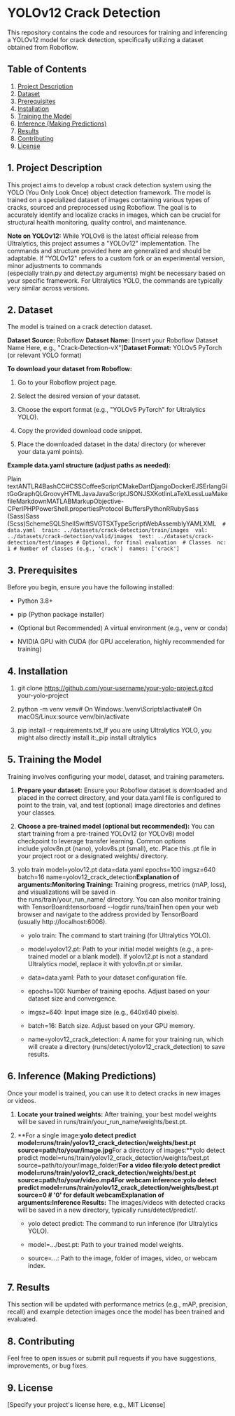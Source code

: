 YOLOv12 Crack Detection
=======================

This repository contains the code and resources for training and inferencing a YOLOv12 model for crack detection, specifically utilizing a dataset obtained from Roboflow.

Table of Contents
-----------------

1.  [Project Description](#project-description)
2.  [Dataset](#dataset)
3.  [Prerequisites](#prerequisites)
4.  [Installation](#installation)
5.  [Training the Model](#training-the-model)
6.  [Inference (Making Predictions)](#inference-making-predictions)
7.  [Results](#results)
8.  [Contributing](#contributing)
9.  [License](#license)
    

1\. Project Description
-----------------------

This project aims to develop a robust crack detection system using the YOLO (You Only Look Once) object detection framework. The model is trained on a specialized dataset of images containing various types of cracks, sourced and preprocessed using Roboflow. The goal is to accurately identify and localize cracks in images, which can be crucial for structural health monitoring, quality control, and maintenance.

**Note on YOLOv12:** While YOLOv8 is the latest official release from Ultralytics, this project assumes a "YOLOv12" implementation. The commands and structure provided here are generalized and should be adaptable. If "YOLOv12" refers to a custom fork or an experimental version, minor adjustments to commands (especially train.py and detect.py arguments) might be necessary based on your specific framework. For Ultralytics YOLO, the commands are typically very similar across versions.

2\. Dataset
-----------

The model is trained on a crack detection dataset.

**Dataset Source:** Roboflow **Dataset Name:** \[Insert your Roboflow Dataset Name Here, e.g., "Crack-Detection-vX"\]**Dataset Format:** YOLOv5 PyTorch (or relevant YOLO format)

**To download your dataset from Roboflow:**

1.  Go to your Roboflow project page.
    
2.  Select the desired version of your dataset.
    
3.  Choose the export format (e.g., "YOLOv5 PyTorch" for Ultralytics YOLO).
    
4.  Copy the provided download code snippet.
    
5.  Place the downloaded dataset in the data/ directory (or wherever your data.yaml points).
    

**Example data.yaml structure (adjust paths as needed):**

Plain textANTLR4BashCC#CSSCoffeeScriptCMakeDartDjangoDockerEJSErlangGitGoGraphQLGroovyHTMLJavaJavaScriptJSONJSXKotlinLaTeXLessLuaMakefileMarkdownMATLABMarkupObjective-CPerlPHPPowerShell.propertiesProtocol BuffersPythonRRubySass (Sass)Sass (Scss)SchemeSQLShellSwiftSVGTSXTypeScriptWebAssemblyYAMLXML`   # data.yaml  train: ../datasets/crack-detection/train/images  val: ../datasets/crack-detection/valid/images  test: ../datasets/crack-detection/test/images # Optional, for final evaluation  # Classes  nc: 1 # Number of classes (e.g., 'crack')  names: ['crack']   `

3\. Prerequisites
-----------------

Before you begin, ensure you have the following installed:

*   Python 3.8+
    
*   pip (Python package installer)
    
*   (Optional but Recommended) A virtual environment (e.g., venv or conda)
    
*   NVIDIA GPU with CUDA (for GPU acceleration, highly recommended for training)
    

4\. Installation
----------------

1.  git clone https://github.com/your-username/your-yolo-project.gitcd your-yolo-project
    
2.  python -m venv venv# On Windows:.\\venv\\Scripts\\activate# On macOS/Linux:source venv/bin/activate
    
3.  pip install -r requirements.txt_If you are using Ultralytics YOLO, you might also directly install it:_pip install ultralytics
    

5\. Training the Model
----------------------

Training involves configuring your model, dataset, and training parameters.

1.  **Prepare your dataset:** Ensure your Roboflow dataset is downloaded and placed in the correct directory, and your data.yaml file is configured to point to the train, val, and test (optional) image directories and defines your classes.
    
2.  **Choose a pre-trained model (optional but recommended):** You can start training from a pre-trained YOLOv12 (or YOLOv8) model checkpoint to leverage transfer learning. Common options include yolov8n.pt (nano), yolov8s.pt (small), etc. Place this .pt file in your project root or a designated weights/ directory.
    
3.  yolo train model=yolov12.pt data=data.yaml epochs=100 imgsz=640 batch=16 name=yolov12\_crack\_detection**Explanation of arguments:Monitoring Training:** Training progress, metrics (mAP, loss), and visualizations will be saved in the runs/train/your\_run\_name/ directory. You can also monitor training with TensorBoard:tensorboard --logdir runs/trainThen open your web browser and navigate to the address provided by TensorBoard (usually http://localhost:6006).
    
    *   yolo train: The command to start training (for Ultralytics YOLO).
        
    *   model=yolov12.pt: Path to your initial model weights (e.g., a pre-trained model or a blank model). If yolov12.pt is not a standard Ultralytics model, replace it with yolov8n.pt or similar.
        
    *   data=data.yaml: Path to your dataset configuration file.
        
    *   epochs=100: Number of training epochs. Adjust based on your dataset size and convergence.
        
    *   imgsz=640: Input image size (e.g., 640x640 pixels).
        
    *   batch=16: Batch size. Adjust based on your GPU memory.
        
    *   name=yolov12\_crack\_detection: A name for your training run, which will create a directory (runs/detect/yolov12\_crack\_detection) to save results.
        

6\. Inference (Making Predictions)
----------------------------------

Once your model is trained, you can use it to detect cracks in new images or videos.

1.  **Locate your trained weights:** After training, your best model weights will be saved in runs/train/your\_run\_name/weights/best.pt.
    
2.  **For a single image:**yolo detect predict model=runs/train/yolov12\_crack\_detection/weights/best.pt source=path/to/your/image.jpg**For a directory of images:**yolo detect predict model=runs/train/yolov12\_crack\_detection/weights/best.pt source=path/to/your/image\_folder/**For a video file:**yolo detect predict model=runs/train/yolov12\_crack\_detection/weights/best.pt source=path/to/your/video.mp4**For webcam inference:**yolo detect predict model=runs/train/yolov12\_crack\_detection/weights/best.pt source=0 # '0' for default webcam**Explanation of arguments:Inference Results:** The images/videos with detected cracks will be saved in a new directory, typically runs/detect/predict/.
    
    *   yolo detect predict: The command to run inference (for Ultralytics YOLO).
        
    *   model=.../best.pt: Path to your trained model weights.
        
    *   source=...: Path to the image, folder of images, video, or webcam index.
        

7\. Results
-----------

This section will be updated with performance metrics (e.g., mAP, precision, recall) and example detection images once the model has been trained and evaluated.

8\. Contributing
----------------

Feel free to open issues or submit pull requests if you have suggestions, improvements, or bug fixes.

9\. License
-----------

\[Specify your project's license here, e.g., MIT License\]
